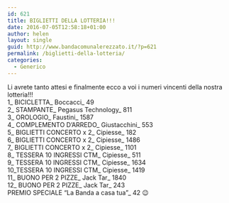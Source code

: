 ```yaml
---
id: 621
title: BIGLIETTI DELLA LOTTERIA!!!
date: 2016-07-05T12:58:18+01:00
author: helen
layout: single
guid: http://www.bandacomunalerezzato.it/?p=621
permalink: /biglietti-della-lotteria/
categories:
  - Generico
---
```

Li avrete tanto attesi e finalmente ecco a voi i numeri vincenti della nostra lotteria!!!  
1_ BICICLETTA_ Boccacci_ 49  
2_ STAMPANTE_ Pegasus Technology_ 811  
3_ OROLOGIO_ Faustini_ 1587  
4_ COMPLEMENTO D&#8217;ARREDO_ Giustacchini_ 553  
5_ BIGLIETTI CONCERTO x 2_ Cipiesse_ 182  
6_ BIGLIETTI CONCERTO x 2_ Cipiesse_ 1486  
7_ BIGLIETTI CONCERTO x 2_ Cipiesse_ 1101  
8_ TESSERA 10 INGRESSI CTM_ Cipiesse_ 511  
9_ TESSERA 10 INGRESSI CTM_ Cipiesse_ 1634  
10\_TESSERA 10 INGRESSI CTM\_ Cipiesse_ 1419  
11_ BUONO PER 2 PIZZE_ Jack Tar_ 1840  
12_ BUONO PER 2 PIZZE_ Jack Tar_ 243  
PREMIO SPECIALE &#8220;La Banda a casa tua&#8221;_ 42 😉